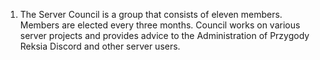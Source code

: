 1. The Server Council is a group that consists of eleven members. Members are elected every three months. 
Council works on various server projects and provides advice to the Administration of Przygody Reksia Discord and other server users.
